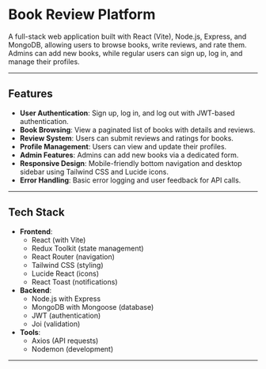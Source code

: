 # Book Review Platform

A full-stack web application built with React (Vite), Node.js, Express, and MongoDB, allowing users to browse books, write reviews, and rate them. Admins can add new books, while regular users can sign up, log in, and manage their profiles.

---

## Features

- **User Authentication**: Sign up, log in, and log out with JWT-based authentication.
- **Book Browsing**: View a paginated list of books with details and reviews.
- **Review System**: Users can submit reviews and ratings for books.
- **Profile Management**: Users can view and update their profiles.
- **Admin Features**: Admins can add new books via a dedicated form.
- **Responsive Design**: Mobile-friendly bottom navigation and desktop sidebar using Tailwind CSS and Lucide icons.
- **Error Handling**: Basic error logging and user feedback for API calls.

---

## Tech Stack

- **Frontend**: 
  - React (with Vite)
  - Redux Toolkit (state management)
  - React Router (navigation)
  - Tailwind CSS (styling)
  - Lucide React (icons)
  - React Toast (notifications)
- **Backend**: 
  - Node.js with Express
  - MongoDB with Mongoose (database)
  - JWT (authentication)
  - Joi (validation)
- **Tools**: 
  - Axios (API requests)
  - Nodemon (development)

---

